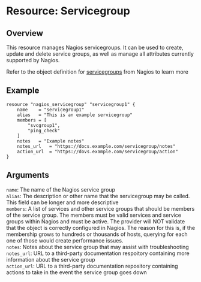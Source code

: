 # Resource: Servicegroup

## Overview

This resource manages Nagios servicegroups. It can be used to create, update and delete service groups, as well as manage all attributes currently supported by Nagios.

Refer to the object definition for [servicegroups](https://assets.nagios.com/downloads/nagioscore/docs/nagioscore/3/en/objectdefinitions.html#servicegroup) from Nagios to learn more

## Example

```hcl
resource "nagios_servicegroup" "servicegroup1" {
    name    = "servicegroup1"
    alias   = "This is an example servicegroup"
    members = [
        "svcgroup1",
        "ping_check"
    ]
    notes   = "Example notes"
    notes_url   = "https://docs.example.com/servicegroup/notes"
    action_url  = "https://dovs.example.com/servicegroup/action"
}
```

## Arguments

`name`: The name of the Nagios service group  
`alias`: The description or other name that the servicegroup may be called. This field can be longer and more descriptive  
`members`: A list of services and other service groups that should be members of the service group. The members must be valid services and service groups within Nagios and must be active. The provider will NOT validate that the object is correctly configured in Nagios. The reason for this is, if the membership grows to hundreds or thousands of hosts, querying for each one of those would create performance issues.  
`notes`: Notes about the service group that may assist with troubleshooting  
`notes_url`: URL to a third-party documentation respoitory containing more information about the service group  
`action_url`: URL to a third-party documentation repository containing actions to take in the event the service group goes down

